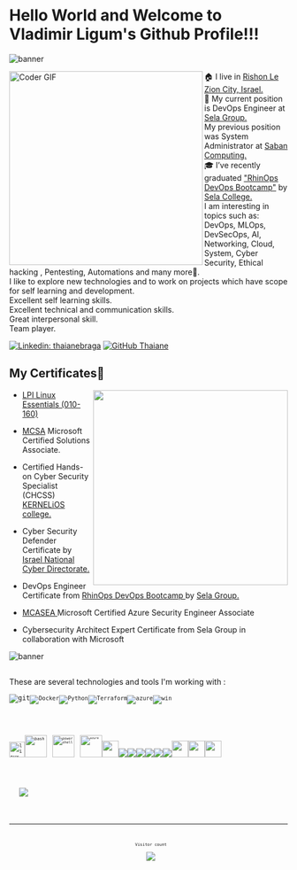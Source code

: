 
# Hello World and Welcome to Vladimir Ligum's Github Profile!!!


![banner](https://user-images.githubusercontent.com/65775948/178121332-5598ad12-b184-4468-812a-4e50239fb46e.png)

<img align="left" src="https://i.imgur.com/mVIr207.gif" alt="Coder GIF" height="350">
<!-- <img align='right' src="https://media.giphy.com/media/M9gbBd9nbDrOTu1Mqx/giphy.gif?raw=true" width="230"> -->
🏠 I live in <a href="https://en.wikipedia.org/wiki/Rishon_LeZion">Rishon Le Zion City, Israel.</a> <br/>
💼 My current position is DevOps Engineer at <a href="http://www.selagroup.com/">Sela Group.</a> <br/> 
My previous position was System Administrator at <a href="https://www.sabancom.co.il/">Saban Computing.</a> <br/>
🎓 I’ve recently graduated <a href="https://rhinops.io/"> "RhinOps DevOps Bootcamp"</a> by <a href="https://www.sela.co.il/">Sela College.</a> <br/>
I am interesting in topics such as: DevOps, MLOps, DevSecOps, AI, Networking, Cloud, System, Cyber Security, Ethical hacking , Pentesting, Automations and many more🚀. <br/>
I like to explore new technologies and to work on projects which have scope for self learning and development. <br/>
Excellent self learning skills.<br/>
Excellent technical and communication skills.<br/>
Great interpersonal skill.<br/>
Team player.<br/>
 
[![Linkedin: thaianebraga](https://img.shields.io/badge/-ligum-blue?style=flat-square&logo=Linkedin&logoColor=white&link=https://www.linkedin.com/in/vladimir-ligum-73269580/)](https://www.linkedin.com/in/vladimir-ligum-73269580/)
[![GitHub Thaiane](https://img.shields.io/github/followers/ligum?label=follow&style=social)](https://github.com/ligum)

 
<h2>My Certificates🚀</h2>
<img align='right' src="https://github.com/abhisheknaiidu/abhisheknaiidu/blob/master/code.gif?raw=true" width="352"/>


- <a href="https://www.lpi.org/our-certifications/linux-essentials-overview"> LPI Linux Essentials (010-160)</a> <!--<img title="linux" alt="linux" src="https://raw.githubusercontent.com/Thomas-George-T/Thomas-George-T/master/assets/linux-tux.svg" width="28" />. <br/> -->
- <a href="https://docs.microsoft.com/en-us/certifications/mcsa-windows-server-2016-certification/">MCSA</a> Microsoft Certified Solutions Associate.

- Certified Hands-on Cyber Security Specialist (CHCSS) <a href="https://www.kernelios.com/">KERNELiOS college. </a> <br/> <a href="https://www.thoughtworks.com"></a>

- Cyber Security Defender Certificate by <a href="https://www.gov.il/en/departments/israel_national_cyber_directorate/govil-landing-page">Israel National Cyber Directorate. </a>

- DevOps Engineer Certificate from <a href="https://rhinops.io/">RhinOps DevOps Bootcamp </a> by <a href="https://www.sela.co.il/">Sela Group. </a> 

- <a href="https://docs.microsoft.com/en-us/certifications/azure-security-engineer/">MCASEA </a> Microsoft Certified Azure Security Engineer Associate

- Cybersecurity Architect Expert Certificate from Sela Group in collaboration with Microsoft 


![banner](https://user-images.githubusercontent.com/65775948/182004326-28fd3663-cf0a-4473-8840-a1adfa219707.png)
<h2 align="center">
  
 
</h2>
 
These are several technologies and tools I'm working with :
<p>
<code><img alt="git" src="https://img.shields.io/badge/-Git-F05032?style=flat-square&logo=git&logoColor=white" /><code><img alt="Docker" src="https://img.shields.io/badge/-Docker-46a2f1?style=flat-square&logo=docker&logoColor=white" /><img alt="Python" src="https://img.shields.io/badge/Python-3776AB?style=flat-square&logo=python&logoColor=white" /><img alt="Terraform" src="https://badgen.net/badge/icon/terraform?icon=terraform&label" /><img alt="azure" src="https://user-images.githubusercontent.com/47865329/139946401-c430e531-d1e6-47e5-ae1d-0b8b49886f8f.png" /><img alt="win" src="https://img.shields.io/badge/Windows-0078D6?style=for-the-badge&logo=windows&logoColor=white" />
</p>                                                                                                                                             
<p>
<code><img title="linux" alt="linux" src="https://raw.githubusercontent.com/Thomas-George-T/Thomas-George-T/master/assets/linux-tux.svg" width="28" /><code><img src="https://www.vectorlogo.zone/logos/gnu_bash/gnu_bash-icon.svg" alt="bash" width="40" height="40"/><code><img style="margin: 10px" src="https://profilinator.rishav.dev/skills-assets/powershell.png" alt="powershell" width="40" height="40" /><code><img src="https://www.vectorlogo.zone/logos/microsoft_azure/microsoft_azure-icon.svg" alt="azure" width="40" height="40" /><code><img height="30" src="https://raw.githubusercontent.com/dereknguyen269/dereknguyen269/master/images/postgresql.png"></code><a href="https://git-scm.com/" title="Git"><img src="https://raw.githubusercontent.com/hussainweb/hussainweb/main/icons/git.png" /></a><a href="https://www.python.org/" title="Python"><img src="https://raw.githubusercontent.com/hussainweb/hussainweb/main/icons/python.png" /></a><a href="https://www.docker.com/" title="Docker"><img src="https://raw.githubusercontent.com/hussainweb/hussainweb/main/icons/docker.png" /></a><a href="https://www.terraform.io/" title="Terraform"><img src="https://raw.githubusercontent.com/hussainweb/hussainweb/main/icons/terraform.png" /></a><a href="https://www.ansible.com/" title="Ansible"><img src="https://raw.githubusercontent.com/hussainweb/hussainweb/main/icons/ansible.png" /></a><a href="https://code.visualstudio.com/" title="Visual Studio Code"><img src="https://raw.githubusercontent.com/hussainweb/hussainweb/main/icons/vscode.png" /></a><code><img height="30" src="https://raw.githubusercontent.com/dereknguyen269/dereknguyen269/master/images/html.png"></code><code><img height="30" src="https://raw.githubusercontent.com/dereknguyen269/dereknguyen269/master/images/css3.png"></code><code><img height="30" src="https://raw.githubusercontent.com/dereknguyen269/dereknguyen269/master/images/js.png"></code>
</p>

                                                                                                                 
<p>
   &nbsp;<img align="center" src="https://github-readme-stats.vercel.app/api?username=ligum&&show_icons=true&title_color=ffffff&icon_color=00ff00&text_color=ffffff&bg_color=151515" /></p>
<p>
                                                                                                                                                                                                                       
---
<p align="center"> 
  Visitor count<br>
  <img src="https://profile-counter.glitch.me/ligum/count.svg" />
</p>        

<!--
**ligum/ligum** is a ✨ _special_ ✨ repository because its `README.md` (this file) appears on your GitHub profile.

Here are some ideas to get you started:

- 🔭 I’m currently working on ...
- 🌱 I’m currently learning ...
- 👯 I’m looking to collaborate on ...
- 🤔 I’m looking for help with ...
- 💬 Ask me about ...
- 📫 How to reach me: ...
- 😄 Pronouns: ...
- ⚡ Fun fact: ...
-->
